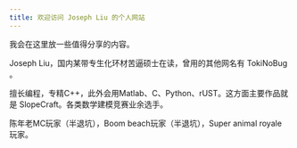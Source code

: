 ```yaml
---
title: 欢迎访问 Joseph Liu 的个人网站
---
```



我会在这里放一些值得分享的内容。

Joseph Liu，国内某带专生化环材苦逼硕士在读，曾用的其他网名有 TokiNoBug 。

擅长编程，专精C++，此外会用Matlab、C、Python、rUST。这方面主要作品就是 SlopeCraft。各类数学建模竞赛业余选手。

陈年老MC玩家（半退坑），Boom beach玩家（半退坑），Super animal royale 玩家。